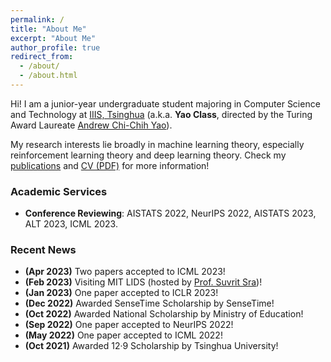 ```yaml
---
permalink: /
title: "About Me"
excerpt: "About Me"
author_profile: true
redirect_from: 
  - /about/
  - /about.html
---
```


Hi! I am a junior-year undergraduate student majoring in Computer Science and Technology at [IIIS, Tsinghua](https://iiis.tsinghua.edu.cn/en/) (a.k.a. **Yao Class**, directed by the Turing Award Laureate [Andrew Chi-Chih Yao](https://iiis.tsinghua.edu.cn/yao/)).

My research interests lie broadly in machine learning theory, especially reinforcement learning theory and deep learning theory. Check my [publications](publications) and [CV (PDF)](CV_Yan.pdf) for more information!

### Academic Services
* **Conference Reviewing**: AISTATS 2022, NeurIPS 2022, AISTATS 2023, ALT 2023, ICML 2023.

### Recent News
* **(Apr 2023)** Two papers accepted to ICML 2023!
* **(Feb 2023)** Visiting MIT LIDS (hosted by [Prof. Suvrit Sra](https://optml.mit.edu/index.html))!
* **(Jan 2023)** One paper accepted to ICLR 2023!
* **(Dec 2022)** Awarded SenseTime Scholarship by SenseTime!
* **(Oct 2022)** Awarded National Scholarship by Ministry of Education!
* **(Sep 2022)** One paper accepted to NeurIPS 2022!
* **(May 2022)** One paper accepted to ICML 2022!
* **(Oct 2021)** Awarded 12·9 Scholarship by Tsinghua University!
